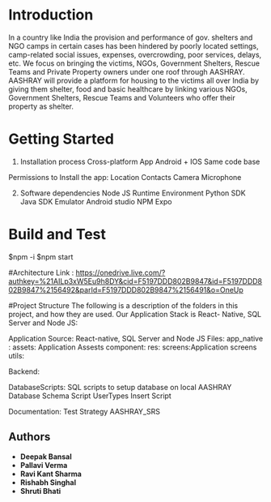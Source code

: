 # Introduction
In a country like India the provision and performance of gov. shelters and NGO camps in certain cases has been hindered by poorly located settings, camp-related social issues, expenses, overcrowding, poor services, delays, etc.
We focus on bringing the victims, NGOs, Government Shelters, Rescue Teams and Private Property owners under one roof through AASHRAY.
AASHRAY will provide a platform for housing to the victims all over India by giving them shelter, food and basic healthcare by linking various NGOs, Government Shelters, Rescue Teams and Volunteers who offer their property as shelter.

# Getting Started
1.	Installation process
  Cross-platform App
  Android + IOS
  Same code base

Permissions to Install the app:
  Location
  Contacts
  Camera
  Microphone

2.	Software dependencies
  Node JS Runtime Environment
  Python SDK
  Java SDK
  Emulator
  Android studio
  NPM
  Expo

# Build and Test
  $npm -i
  $npm start

#Architecture
Link : https://onedrive.live.com/?authkey=%21AILp3xW5Eu9h8DY&cid=F5197DDD802B9847&id=F5197DDD802B9847%2156492&parId=F5197DDD802B9847%2156491&o=OneUp

#Project Structure
The following is a description of the folders in this project, and how they are used. Our Application Stack is React- Native, SQL Server and Node JS:

Application Source: React-native, SQL Server and Node JS Files:
  app_native :
    assets: Application Assests
    component:
    res:
    screens:Application screens
    utils:

  Backend:

  DatabaseScripts: SQL scripts to setup database on local
    AASHRAY Database Schema Script
    UserTypes Insert Script

  Documentation:
    Test Strategy
    AASHRAY_SRS

## Authors

* **Deepak Bansal**
* **Pallavi Verma**
* **Ravi Kant Sharma**
* **Rishabh Singhal**
* **Shruti Bhati**
